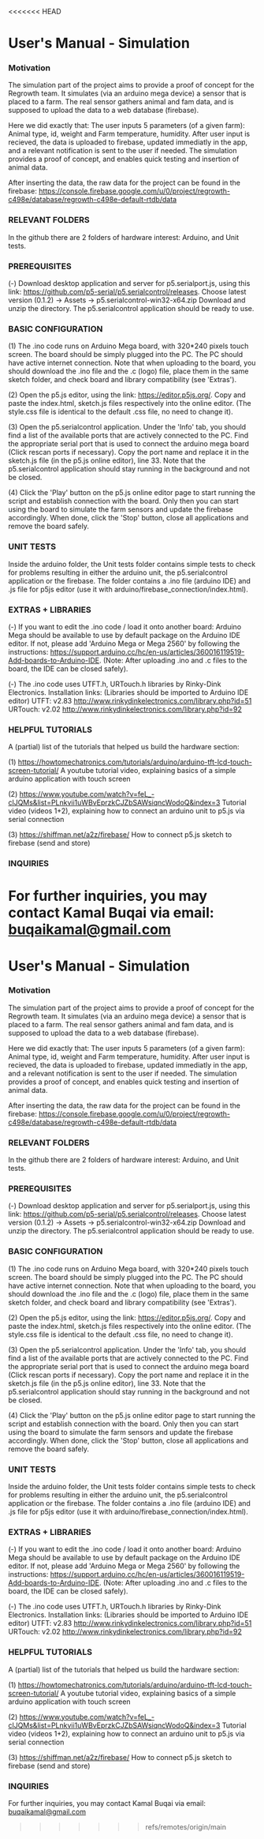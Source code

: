 <<<<<<< HEAD
# User's Manual - Simulation


### Motivation

The simulation part of the project aims to provide a proof of concept for the Regrowth team.
It simulates (via an arduino mega device) a sensor that is placed to a farm. The real sensor
gathers animal and fam data, and is supposed to upload the data to a web database (firebase).

Here we did exactly that: The user inputs 5 parameters (of a given farm): Animal type, id, weight
and Farm temperature, humidity. After user input is recieved, the data is uploaded to firebase,
updated immediatly in the app, and a relevant notification is sent to the user if needed.
The simulation provides a proof of concept, and enables quick testing and insertion of animal data.

After inserting the data, the raw data for the project can be found in the firebase: 
https://console.firebase.google.com/u/0/project/regrowth-c498e/database/regrowth-c498e-default-rtdb/data


### RELEVANT FOLDERS

In the github there are 2 folders of hardware interest: Arduino, and Unit tests.


### PREREQUISITES

(-) Download desktop application and server for p5.serialport.js, using this link:
https://github.com/p5-serial/p5.serialcontrol/releases.
Choose latest version (0.1.2) -> Assets -> p5.serialcontrol-win32-x64.zip
Download and unzip the directory. The p5.serialcontrol application should be ready to use.


### BASIC CONFIGURATION

(1) The .ino code runs on Arduino Mega board, with 320*240 pixels touch screen. 
The board should be simply plugged into the PC. The PC should have active internet connection.
Note that when uploading to the board, you should download the .ino file and the .c (logo) file,
place them in the same sketch folder, and check board and library compatibility (see 'Extras').

(2) Open the p5.js editor, using the link: https://editor.p5js.org/.
Copy and paste the index.html, sketch.js files respectively into the online editor.
(The style.css file is identical to the default .css file, no need to change it). 

(3) Open the p5.serialcontrol application. Under the 'Info' tab, you should find a list of the available
ports that are actively connected to the PC. Find the appropriate serial port that is used to connect
the arduino mega board (Click rescan ports if necessary).
Copy the port name and replace it in the sketch.js file (in the p5.js online editor), line 33.
Note that the p5.serialcontrol application should stay running in the background and not be closed.

(4) Click the 'Play' button on the p5.js online editor page to start running the script and establish
connection with the board. Only then you can start using the board to simulate the farm sensors and
update the firebase accordingly. When done, click the 'Stop' button, close all applications and remove
the board safely.


### UNIT TESTS

Inside the arduino folder, the Unit tests folder contains simple tests to check for problems resulting
in either the arduino unit, the p5.serialcontrol application or the firebase. The folder contains a .ino
file (arduino IDE) and .js file for p5js editor (use it with arduino/firebase_connection/index.html).


### EXTRAS + LIBRARIES

(-) If you want to edit the .ino code / load it onto another board:
Arduino Mega should be available to use by default package on the Arduino IDE editor. If not, please add
'Arduino Mega or Mega 2560' by following the instructions:
https://support.arduino.cc/hc/en-us/articles/360016119519-Add-boards-to-Arduino-IDE.
(Note: After uploading .ino and .c files to the board, the IDE can be closed safely).

(-) The .ino code uses UTFT.h, URTouch.h libraries by Rinky-Dink Electronics.
Installation links: (Libraries should be imported to Arduino IDE editor)
UTFT: v2.83
http://www.rinkydinkelectronics.com/library.php?id=51
URTouch: v2.02
http://www.rinkydinkelectronics.com/library.php?id=92


### HELPFUL TUTORIALS

A (partial) list of the tutorials that helped us build the hardware section:

(1) https://howtomechatronics.com/tutorials/arduino/arduino-tft-lcd-touch-screen-tutorial/
A youtube tutorial video, explaining basics of a simple arduino application with touch screen

(2) https://www.youtube.com/watch?v=feL_-clJQMs&list=PLnkvii1uWBvEprzkCJZbSAWsiqncWodoQ&index=3
Tutorial video (videos 1+2), explaining how to connect an arduino unit to p5.js via serial connection

(3) https://shiffman.net/a2z/firebase/
How to connect p5.js sketch to firebase (send and store)


### INQUIRIES

For further inquiries, you may contact Kamal Buqai via email: buqaikamal@gmail.com
=======
# User's Manual - Simulation


### Motivation

The simulation part of the project aims to provide a proof of concept for the Regrowth team.
It simulates (via an arduino mega device) a sensor that is placed to a farm. The real sensor
gathers animal and fam data, and is supposed to upload the data to a web database (firebase).

Here we did exactly that: The user inputs 5 parameters (of a given farm): Animal type, id, weight
and Farm temperature, humidity. After user input is recieved, the data is uploaded to firebase,
updated immediatly in the app, and a relevant notification is sent to the user if needed.
The simulation provides a proof of concept, and enables quick testing and insertion of animal data.

After inserting the data, the raw data for the project can be found in the firebase: 
https://console.firebase.google.com/u/0/project/regrowth-c498e/database/regrowth-c498e-default-rtdb/data


### RELEVANT FOLDERS

In the github there are 2 folders of hardware interest: Arduino, and Unit tests.


### PREREQUISITES

(-) Download desktop application and server for p5.serialport.js, using this link:
https://github.com/p5-serial/p5.serialcontrol/releases.
Choose latest version (0.1.2) -> Assets -> p5.serialcontrol-win32-x64.zip
Download and unzip the directory. The p5.serialcontrol application should be ready to use.


### BASIC CONFIGURATION

(1) The .ino code runs on Arduino Mega board, with 320*240 pixels touch screen. 
The board should be simply plugged into the PC. The PC should have active internet connection.
Note that when uploading to the board, you should download the .ino file and the .c (logo) file,
place them in the same sketch folder, and check board and library compatibility (see 'Extras').

(2) Open the p5.js editor, using the link: https://editor.p5js.org/.
Copy and paste the index.html, sketch.js files respectively into the online editor.
(The style.css file is identical to the default .css file, no need to change it). 

(3) Open the p5.serialcontrol application. Under the 'Info' tab, you should find a list of the available
ports that are actively connected to the PC. Find the appropriate serial port that is used to connect
the arduino mega board (Click rescan ports if necessary).
Copy the port name and replace it in the sketch.js file (in the p5.js online editor), line 33.
Note that the p5.serialcontrol application should stay running in the background and not be closed.

(4) Click the 'Play' button on the p5.js online editor page to start running the script and establish
connection with the board. Only then you can start using the board to simulate the farm sensors and
update the firebase accordingly. When done, click the 'Stop' button, close all applications and remove
the board safely.


### UNIT TESTS

Inside the arduino folder, the Unit tests folder contains simple tests to check for problems resulting
in either the arduino unit, the p5.serialcontrol application or the firebase. The folder contains a .ino
file (arduino IDE) and .js file for p5js editor (use it with arduino/firebase_connection/index.html).


### EXTRAS + LIBRARIES

(-) If you want to edit the .ino code / load it onto another board:
Arduino Mega should be available to use by default package on the Arduino IDE editor. If not, please add
'Arduino Mega or Mega 2560' by following the instructions:
https://support.arduino.cc/hc/en-us/articles/360016119519-Add-boards-to-Arduino-IDE.
(Note: After uploading .ino and .c files to the board, the IDE can be closed safely).

(-) The .ino code uses UTFT.h, URTouch.h libraries by Rinky-Dink Electronics.
Installation links: (Libraries should be imported to Arduino IDE editor)
UTFT: v2.83
http://www.rinkydinkelectronics.com/library.php?id=51
URTouch: v2.02
http://www.rinkydinkelectronics.com/library.php?id=92


### HELPFUL TUTORIALS

A (partial) list of the tutorials that helped us build the hardware section:

(1) https://howtomechatronics.com/tutorials/arduino/arduino-tft-lcd-touch-screen-tutorial/
A youtube tutorial video, explaining basics of a simple arduino application with touch screen

(2) https://www.youtube.com/watch?v=feL_-clJQMs&list=PLnkvii1uWBvEprzkCJZbSAWsiqncWodoQ&index=3
Tutorial video (videos 1+2), explaining how to connect an arduino unit to p5.js via serial connection

(3) https://shiffman.net/a2z/firebase/
How to connect p5.js sketch to firebase (send and store)


### INQUIRIES

For further inquiries, you may contact Kamal Buqai via email: buqaikamal@gmail.com
>>>>>>> refs/remotes/origin/main
